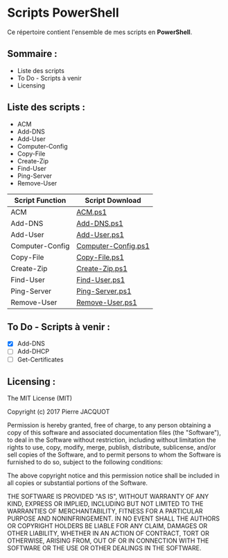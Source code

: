 # Scripts PowerShell
Ce répertoire contient l'ensemble de mes scripts en **PowerShell**.

## Sommaire :
- Liste des scripts
- To Do - Scripts à venir
- Licensing

## Liste des scripts :
- ACM
- Add-DNS
- Add-User
- Computer-Config
- Copy-File
- Create-Zip
- Find-User
- Ping-Server
- Remove-User

| Script Function | Script Download |
|-----------------|-----------------|
| ACM | [ACM.ps1](ACM\ACM.ps1) |
| Add-DNS | [Add-DNS.ps1](Add-DNS/Add-DNS.ps1) |
| Add-User | [Add-User.ps1](Add-User/User.ps1) |
| Computer-Config | [Computer-Config.ps1](Computer-Config/Computer-Config.ps1) |
| Copy-File | [Copy-File.ps1](Copy-File/Copy-File.ps1) |
| Create-Zip | [Create-Zip.ps1](Create-Zip/Create-Zip.ps1) |
| Find-User | [Find-User.ps1](Find-User/Find-User.ps1) |
| Ping-Server | [Ping-Server.ps1](Ping-Server/Ping-Server.ps1) |
| Remove-User | [Remove-User.ps1](Remove-User/Remove-User.ps1) |

## To Do - Scripts à venir :
- [x] Add-DNS
- [ ] Add-DHCP
- [ ] Get-Certificates

## Licensing :
The MIT License (MIT)

Copyright (c) 2017 Pierre JACQUOT

Permission is hereby granted, free of charge, to any person obtaining a copy
of this software and associated documentation files (the "Software"), to deal
in the Software without restriction, including without limitation the rights
to use, copy, modify, merge, publish, distribute, sublicense, and/or sell
copies of the Software, and to permit persons to whom the Software is
furnished to do so, subject to the following conditions:

The above copyright notice and this permission notice shall be included in all
copies or substantial portions of the Software.

THE SOFTWARE IS PROVIDED "AS IS", WITHOUT WARRANTY OF ANY KIND, EXPRESS OR
IMPLIED, INCLUDING BUT NOT LIMITED TO THE WARRANTIES OF MERCHANTABILITY,
FITNESS FOR A PARTICULAR PURPOSE AND NONINFRINGEMENT. IN NO EVENT SHALL THE
AUTHORS OR COPYRIGHT HOLDERS BE LIABLE FOR ANY CLAIM, DAMAGES OR OTHER
LIABILITY, WHETHER IN AN ACTION OF CONTRACT, TORT OR OTHERWISE, ARISING FROM,
OUT OF OR IN CONNECTION WITH THE SOFTWARE OR THE USE OR OTHER DEALINGS IN THE
SOFTWARE.
